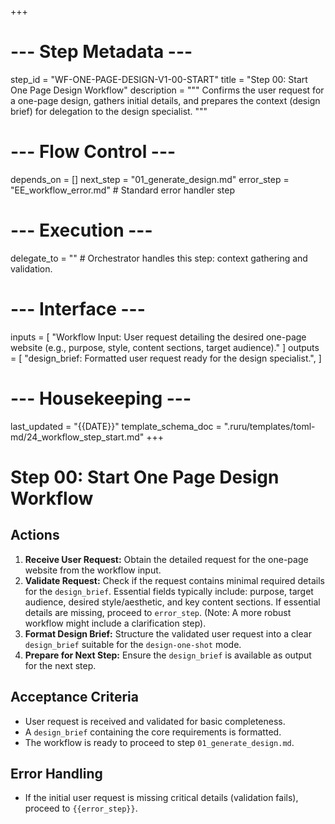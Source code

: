 +++
# --- Step Metadata ---
step_id = "WF-ONE-PAGE-DESIGN-V1-00-START"
title = "Step 00: Start One Page Design Workflow"
description = """
Confirms the user request for a one-page design, gathers initial details,
and prepares the context (design brief) for delegation to the design specialist.
"""

# --- Flow Control ---
depends_on = []
next_step = "01_generate_design.md"
error_step = "EE_workflow_error.md" # Standard error handler step

# --- Execution ---
delegate_to = "" # Orchestrator handles this step: context gathering and validation.

# --- Interface ---
inputs = [
    "Workflow Input: User request detailing the desired one-page website (e.g., purpose, style, content sections, target audience)."
]
outputs = [
    "design_brief: Formatted user request ready for the design specialist.",
]

# --- Housekeeping ---
last_updated = "{{DATE}}"
template_schema_doc = ".ruru/templates/toml-md/24_workflow_step_start.md"
+++

# Step 00: Start One Page Design Workflow

## Actions

1.  **Receive User Request:** Obtain the detailed request for the one-page website from the workflow input.
2.  **Validate Request:** Check if the request contains minimal required details for the `design_brief`. Essential fields typically include: purpose, target audience, desired style/aesthetic, and key content sections. If essential details are missing, proceed to `error_step`. (Note: A more robust workflow might include a clarification step).
3.  **Format Design Brief:** Structure the validated user request into a clear `design_brief` suitable for the `design-one-shot` mode.
4.  **Prepare for Next Step:** Ensure the `design_brief` is available as output for the next step.

## Acceptance Criteria

*   User request is received and validated for basic completeness.
*   A `design_brief` containing the core requirements is formatted.
*   The workflow is ready to proceed to step `01_generate_design.md`.

## Error Handling

*   If the initial user request is missing critical details (validation fails), proceed to `{{error_step}}`.
